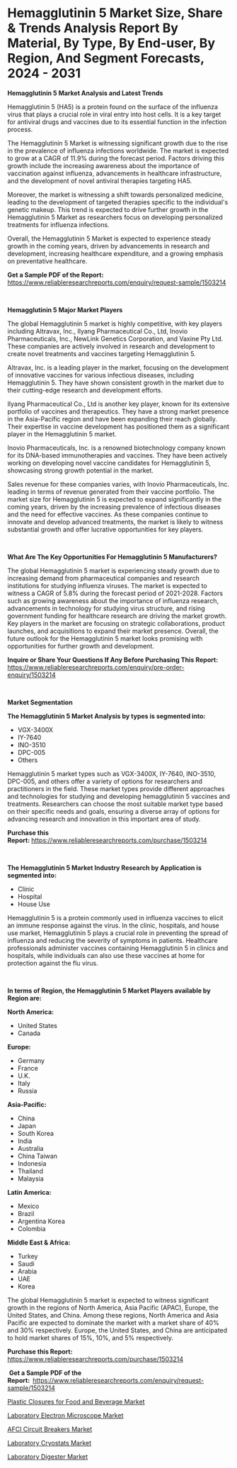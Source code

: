 <p><h1>Hemagglutinin 5 Market Size, Share & Trends Analysis Report By Material, By Type, By End-user, By Region, And Segment Forecasts, 2024 - 2031</h1></p><p><strong>Hemagglutinin 5 Market Analysis and Latest Trends</strong></p>
<p><p>Hemagglutinin 5 (HA5) is a protein found on the surface of the influenza virus that plays a crucial role in viral entry into host cells. It is a key target for antiviral drugs and vaccines due to its essential function in the infection process.</p><p>The Hemagglutinin 5 Market is witnessing significant growth due to the rise in the prevalence of influenza infections worldwide. The market is expected to grow at a CAGR of 11.9% during the forecast period. Factors driving this growth include the increasing awareness about the importance of vaccination against influenza, advancements in healthcare infrastructure, and the development of novel antiviral therapies targeting HA5.</p><p>Moreover, the market is witnessing a shift towards personalized medicine, leading to the development of targeted therapies specific to the individual's genetic makeup. This trend is expected to drive further growth in the Hemagglutinin 5 Market as researchers focus on developing personalized treatments for influenza infections.</p><p>Overall, the Hemagglutinin 5 Market is expected to experience steady growth in the coming years, driven by advancements in research and development, increasing healthcare expenditure, and a growing emphasis on preventative healthcare.</p></p>
<p><strong>Get a Sample PDF of the Report:&nbsp;</strong> <a href="https://www.reliableresearchreports.com/enquiry/request-sample/1503214">https://www.reliableresearchreports.com/enquiry/request-sample/1503214</a></p>
<p>&nbsp;</p>
<p><strong>Hemagglutinin 5 Major Market Players</strong></p>
<p><p>The global Hemagglutinin 5 market is highly competitive, with key players including Altravax, Inc., Ilyang Pharmaceutical Co., Ltd, Inovio Pharmaceuticals, Inc., NewLink Genetics Corporation, and Vaxine Pty Ltd. These companies are actively involved in research and development to create novel treatments and vaccines targeting Hemagglutinin 5.</p><p>Altravax, Inc. is a leading player in the market, focusing on the development of innovative vaccines for various infectious diseases, including Hemagglutinin 5. They have shown consistent growth in the market due to their cutting-edge research and development efforts.</p><p>Ilyang Pharmaceutical Co., Ltd is another key player, known for its extensive portfolio of vaccines and therapeutics. They have a strong market presence in the Asia-Pacific region and have been expanding their reach globally. Their expertise in vaccine development has positioned them as a significant player in the Hemagglutinin 5 market.</p><p>Inovio Pharmaceuticals, Inc. is a renowned biotechnology company known for its DNA-based immunotherapies and vaccines. They have been actively working on developing novel vaccine candidates for Hemagglutinin 5, showcasing strong growth potential in the market.</p><p>Sales revenue for these companies varies, with Inovio Pharmaceuticals, Inc. leading in terms of revenue generated from their vaccine portfolio. The market size for Hemagglutinin 5 is expected to expand significantly in the coming years, driven by the increasing prevalence of infectious diseases and the need for effective vaccines. As these companies continue to innovate and develop advanced treatments, the market is likely to witness substantial growth and offer lucrative opportunities for key players.</p></p>
<p>&nbsp;</p>
<p><strong>What Are The Key Opportunities For Hemagglutinin 5 Manufacturers?</strong></p>
<p><p>The global Hemagglutinin 5 market is experiencing steady growth due to increasing demand from pharmaceutical companies and research institutions for studying influenza viruses. The market is expected to witness a CAGR of 5.8% during the forecast period of 2021-2028. Factors such as growing awareness about the importance of influenza research, advancements in technology for studying virus structure, and rising government funding for healthcare research are driving the market growth. Key players in the market are focusing on strategic collaborations, product launches, and acquisitions to expand their market presence. Overall, the future outlook for the Hemagglutinin 5 market looks promising with opportunities for further growth and development.</p></p>
<p><strong>Inquire or Share Your Questions If Any Before Purchasing This Report:</strong> <a href="https://www.reliableresearchreports.com/enquiry/pre-order-enquiry/1503214">https://www.reliableresearchreports.com/enquiry/pre-order-enquiry/1503214</a></p>
<p>&nbsp;</p>
<p><strong>Market Segmentation</strong></p>
<p><strong>The Hemagglutinin 5 Market Analysis by types is segmented into:</strong></p>
<p><ul><li>VGX-3400X</li><li>IY-7640</li><li>INO-3510</li><li>DPC-005</li><li>Others</li></ul></p>
<p><p>Hemagglutinin 5 market types such as VGX-3400X, IY-7640, INO-3510, DPC-005, and others offer a variety of options for researchers and practitioners in the field. These market types provide different approaches and technologies for studying and developing hemagglutinin 5 vaccines and treatments. Researchers can choose the most suitable market type based on their specific needs and goals, ensuring a diverse array of options for advancing research and innovation in this important area of study.</p></p>
<p><strong>Purchase this Report:&nbsp;</strong><a href="https://www.reliableresearchreports.com/purchase/1503214">https://www.reliableresearchreports.com/purchase/1503214</a></p>
<p>&nbsp;</p>
<p><strong>The Hemagglutinin 5 Market Industry Research by Application is segmented into:</strong></p>
<p><ul><li>Clinic</li><li>Hospital</li><li>House Use</li></ul></p>
<p><p>Hemagglutinin 5 is a protein commonly used in influenza vaccines to elicit an immune response against the virus. In the clinic, hospitals, and house use market, Hemagglutinin 5 plays a crucial role in preventing the spread of influenza and reducing the severity of symptoms in patients. Healthcare professionals administer vaccines containing Hemagglutinin 5 in clinics and hospitals, while individuals can also use these vaccines at home for protection against the flu virus.</p></p>
<p>&nbsp;</p>
<p><strong>In terms of Region, the Hemagglutinin 5 Market Players available by Region are:</strong></p>
<p>
    <p> <strong> North America: </strong>
        <ul>
            <li>United States</li>
            <li>Canada</li>
        </ul>
        </p> 
    <p> <strong> Europe: </strong>
        <ul>
            <li>Germany</li>
            <li>France</li>
            <li>U.K.</li>
            <li>Italy</li>
            <li>Russia</li>
        </ul>
        </p> 
    <p> <strong> Asia-Pacific: </strong>
        <ul>
            <li>China</li>
            <li>Japan</li>
            <li>South Korea</li>
            <li>India</li>
            <li>Australia</li>
            <li>China Taiwan</li>
            <li>Indonesia</li>
            <li>Thailand</li>
            <li>Malaysia</li>
        </ul>
        </p> 
    <p> <strong> Latin America: </strong>
        <ul>
            <li>Mexico</li>
            <li>Brazil</li>
            <li>Argentina Korea</li>
            <li>Colombia</li>
        </ul>
        </p> 
    <p> <strong> Middle East & Africa: </strong>
        <ul>
            <li>Turkey</li>
            <li>Saudi</li>
            <li>Arabia</li>
            <li>UAE</li>
            <li>Korea</li>
        </ul>
    </p>
    </p>
<p><p>The global Hemagglutinin 5 market is expected to witness significant growth in the regions of North America, Asia Pacific (APAC), Europe, the United States, and China. Among these regions, North America and Asia Pacific are expected to dominate the market with a market share of 40% and 30% respectively. Europe, the United States, and China are anticipated to hold market shares of 15%, 10%, and 5% respectively.</p></p>
<p><strong>Purchase this Report: </strong><a href="https://www.reliableresearchreports.com/purchase/1503214">https://www.reliableresearchreports.com/purchase/1503214</a></p>
<p>&nbsp;<strong>Get a Sample PDF of the Report:&nbsp;&nbsp;</strong><a href="https://www.reliableresearchreports.com/enquiry/request-sample/1503214">https://www.reliableresearchreports.com/enquiry/request-sample/1503214</a></p>
<p><strong></strong></p>
<p><p><a href="https://issuu.com/reportprime-2/docs/plastic-closures-for-food-and-beverage-market-size">Plastic Closures for Food and Beverage Market</a></p><p><a href="https://github.com/danielneavesallisons03mba/Market-Research-Report-List-1/blob/main/laboratory-electron-microscope-market.md">Laboratory Electron Microscope Market</a></p><p><a href="https://issuu.com/reportprime-2/docs/afci-circuit-breakers-market-size-2030.pptx">AFCI Circuit Breakers Market</a></p><p><a href="https://github.com/changoleonlaverguenzanoexiste/Market-Research-Report-List-1/blob/main/laboratory-cryostats-market.md">Laboratory Cryostats Market</a></p><p><a href="https://github.com/dimitrishawkinswaynenp91rgz/Market-Research-Report-List-1/blob/main/laboratory-digester-market.md">Laboratory Digester Market</a></p></p>